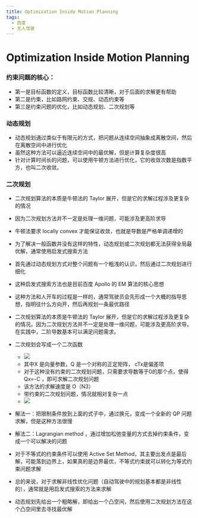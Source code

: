 ```yaml
---
title: Optimization Inside Motion Planning
tags:
  - 百度
  - 无人驾驶
---
```


# Optimization Inside Motion Planning

### 约束问题的核心：

- 第一是目标函数的定义，目标函数比较清晰，对于后面的求解更有帮助
- 第二是约束，比如路网约束、交规、动态约束等
- 第三是约束问题的优化，比如动态规划、二次规划等

### 动态规划

- 动态规划通过类似于有限元的方式，把问题从连续空间抽象成离散空间，然后在离散空间中进行优化
- 虽然这种方法可以逼近连续空间中的最优解，但是计算复杂度很高
- 针对计算时间长的问题，可以使用牛顿方法进行优化，它的收敛次数是指数平方，也叫二次收敛。

### 二次规划

- 二次规划算法的本质是牛顿法的 Taylor 展开，但是它的求解过程涉及更复杂的情况
- 因为二次规划方法并不一定是处理一维问题，可能涉及更高阶求导
- 牛顿法要求 locally convex 才能保证收敛，也就是导数是严格单调递增的
- 为了解决一般函数并没有这样的特性，动态规划或二次规划都无法获得全局最优解，通常使用启发式搜索方法
- 首先通过动态规划方式对整个问题有一个粗浅的认识，然后通过二次规划进行细化
- 这种启发式搜索方法也是目前百度 Apollo 的 EM 算法的核心思想
- 这种方法和人开车的过程是一样的，通常驾驶员会先形成一个大概的指导思想，指明往什么方向开，然后再规划一条最优路径
- 二次规划算法的本质是牛顿法的 Taylor 展开，但是它的求解过程涉及更复杂的情况。因为二次规划方法并不一定是处理一维问题，可能涉及更高阶求导。在实践中，二阶导数基本可以满足问题需求。
- 二次规划会写成一个二次函数
  - ![](\JODE-HRK.github.io\assets\image\二次规划的二次函数.jpg)
  - 其中X 是向量参数，Q 是一个对称的正定矩阵， cTx是偏差项
  - 对于这种没有约束的二次规划问题，只需要求导数等于0的那个点，使得 Qx=-C ，即可求解二次规划问题
  - 该方法的求解速度是 O（N3）
  - 带约束的二次规划问题，情况就相对复杂一点
  - ![](\JODE-HRK.github.io\assets\image\带约束的二次规划问题.jpg)

- 解法一：把限制条件放到上面的式子中，通过换元，变成一个全新的 QP 问题求解，但是这种方法很慢
- 解法二：Lagrangian method ，通过增加松弛变量的方式去掉约束条件，变成一个可以解决的问题
- 对于不等式的约束条件可以使用 Active Set Method，其主要出发点是最后解，可能落到边界上，如果真的是边界最优，不等式约束就可以转化为等式约束问题求解
- 总的来说，对于求解非线性优化问题（自动驾驶中的规划基本都是非线性的），通常就是用启发式搜索的方法来求解
- 动态规划先给出一个粗略解，即给出一个凸空间，然后使用二次规划方法在这个凸空间里去寻找最优解